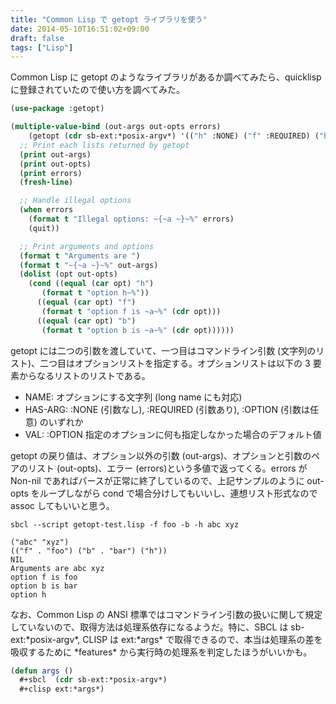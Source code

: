 ```yaml
---
title: "Common Lisp で getopt ライブラリを使う"
date: 2014-05-10T16:51:02+09:00
draft: false
tags: ["Lisp"]
---
```

Common Lisp に getopt のようなライブラリがあるか調べてみたら、quicklisp に登録されていたので使い方を調べてみた。

``` cl getopt-test.lisp
(use-package :getopt)

(multiple-value-bind (out-args out-opts errors)
    (getopt (cdr sb-ext:*posix-argv*) '(("h" :NONE) ("f" :REQUIRED) ("b" :OPTIONAL "bar")))
  ;; Print each lists returned by getopt
  (print out-args)
  (print out-opts)
  (print errors)
  (fresh-line)

  ;; Handle illegal options
  (when errors
    (format t "Illegal options: ~{~a ~}~%" errors)
    (quit))

  ;; Print arguments and options
  (format t "Arguments are ")
  (format t "~{~a ~}~%" out-args)
  (dolist (opt out-opts)
    (cond ((equal (car opt) "h")
	   (format t "option h~%"))
	  ((equal (car opt) "f")
	   (format t "option f is ~a~%" (cdr opt)))
	  ((equal (car opt) "b")
	   (format t "option b is ~a~%" (cdr opt))))))
```

getopt には二つの引数を渡していて、一つ目はコマンドライン引数 (文字列のリスト)、二つ目はオプションリストを指定する。オプションリストは以下の 3 要素からなるリストのリストである。

* NAME: オプションにする文字列 (long name にも対応)
* HAS-ARG: :NONE (引数なし), :REQUIRED (引数あり), :OPTION (引数は任意) のいずれか
* VAL: :OPTION 指定のオプションに何も指定しなかった場合のデフォルト値

getopt の戻り値は、オプション以外の引数 (out-args)、オプションと引数のペアのリスト (out-opts)、エラー (errors)という多値で返ってくる。errors が Non-nil であればパースが正常に終了しているので、上記サンプルのように out-opts をループしながら cond で場合分けしてもいいし、連想リスト形式なので assoc してもいいと思う。

``` console
sbcl --script getopt-test.lisp -f foo -b -h abc xyz
```
``` plain 実行結果
("abc" "xyz")
(("f" . "foo") ("b" . "bar") ("h"))
NIL
Arguments are abc xyz
option f is foo
option b is bar
option h
```

なお、Common Lisp の ANSI 標準ではコマンドライン引数の扱いに関して規定していないので、取得方法は処理系依存になるようだ。特に、SBCL は sb-ext:\*posix-argv\*, CLISP は ext:\*args\* で取得できるので、本当は処理系の差を吸収するために \*features\* から実行時の処理系を判定したほうがいいかも。

``` cl
(defun args ()
  #+sbcl  (cdr sb-ext:*posix-argv*)
  #+clisp ext:*args*)
```
